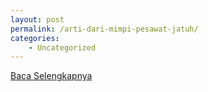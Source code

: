 ```yaml
---
layout: post
permalink: /arti-dari-mimpi-pesawat-jatuh/
categories:
    - Uncategorized
---
```


[Baca Selengkapnya](/09)